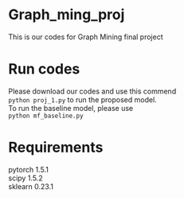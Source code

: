 # Graph_ming_proj
This is our codes for Graph Mining final project

# Run codes
Please download our codes and use this commend  
`python proj_1.py`
to run the proposed model.  
To run the baseline model, please use  
`python mf_baseline.py`
  
  
# Requirements
pytorch 1.5.1  
scipy 1.5.2  
sklearn 0.23.1  
